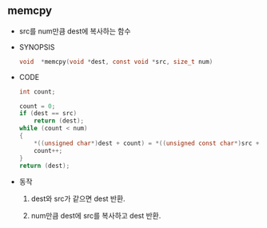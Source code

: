 ## memcpy

- src를 num만큼 dest에 복사하는 함수

- SYNOPSIS

  ```c
  void	*memcpy(void *dest, const void *src, size_t num)
  ```

- CODE

  ```c
  int count;
  
  count = 0;
  if (dest == src)
      return (dest);
  while (count < num)
  {
      *((unsigned char*)dest + count) = *((unsigned const char*)src + count);
      count++;
  }
  return (dest);
  ```
  
- 동작
  1. dest와 src가 같으면 dest 반환.

  2. num만큼 dest에 src를 복사하고 dest 반환.